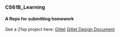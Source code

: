 ### CS61B_Learning
#### A Repo for submitting homework
See a 21sp project here:
[Gitlet](https://github.com/ZJU-Winter/CS61B_21sp/tree/main/proj2)
[Gitlet Design Document](https://github.com/ZJU-Winter/CS61B_21sp/blob/main/proj2/gitlet-design.MD)
